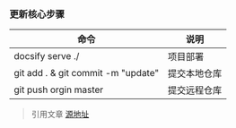 

### 更新核心步骤

命令 | 说明
---- | ----
docsify serve ./ | 项目部署
git add . & git commit -m "update" | 提交本地仓库
git push orgin master | 提交远程仓库


> 引用文章
> [源地址](https://github.com/Snailclimb/docsify-demo/blob/master/docs/how-to-use-docsify.md)



